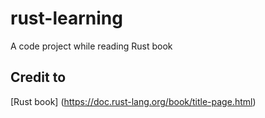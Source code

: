 # rust-learning
A code project while reading Rust book

## Credit to
[Rust book] (https://doc.rust-lang.org/book/title-page.html)
